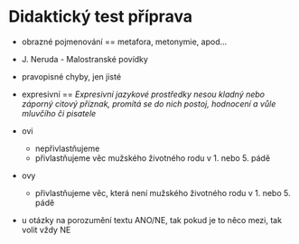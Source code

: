 # Didaktický test příprava

- obrazné pojmenování == metafora, metonymie, apod...
- J. Neruda - Malostranské povídky
- pravopisné chyby, jen jisté
- expresivní == *Expresivní jazykové prostředky nesou kladný nebo záporný citový příznak, promítá se do nich postoj, hodnocení a vůle mluvčího či pisatele*

- ovi
    - nepřivlastňujeme
    - přivlastňujeme věc mužského životného rodu v 1. nebo 5. pádě
- ovy
    - přivlastňujeme věc, která není mužského životného rodu v 1. nebo 5. pádě

- u otázky na porozumění textu ANO/NE, tak pokud je to něco mezi, tak volit vždy NE